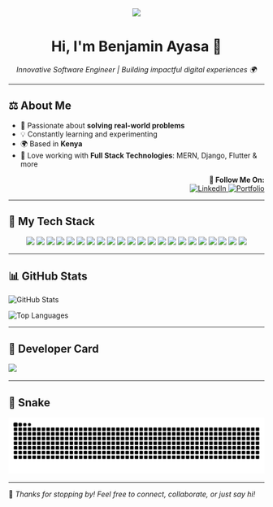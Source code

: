 <!-- Profile README for Benjamin Ayasa -->

<div align="center">
  <img src="https://media.giphy.com/media/qgQUggAC3Pfv687qPC/giphy.gif" width="80" />
  <h1>Hi, I'm Benjamin Ayasa 👋</h1>
  <i>Innovative Software Engineer | Building impactful digital experiences 🌍</i>
</div>

---

## ⚖️ About Me

- 🧠 Passionate about **solving real-world problems**
- 💡 Constantly learning and experimenting
- 🌍 Based in **Kenya**
- 🚀 Love working with **Full Stack Technologies**: MERN, Django, Flutter & more

<div align="right">
  <b>🌟 Follow Me On:</b><br>
  <a href="https://www.linkedin.com/in/benjamin-ayasa-3a311a36a" target="_blank">
    <img src="https://img.shields.io/badge/LinkedIn-0077B5?style=for-the-badge&logo=linkedin&logoColor=white" alt="LinkedIn"/>
  </a>
  <a href="https://ayasa-benjamin.netlify.app" target="_blank">
    <img src="https://img.shields.io/badge/Portfolio-000000?style=for-the-badge&logo=github&logoColor=white" alt="Portfolio"/>
  </a>
</div>

---

## 🚀 My Tech Stack

<p align="center">
  <img src="https://img.shields.io/badge/Python-3776AB?style=for-the-badge&logo=python&logoColor=white" />
  <img src="https://img.shields.io/badge/C++-00599C?style=for-the-badge&logo=c%2b%2b&logoColor=white" />
  <img src="https://img.shields.io/badge/C%23-239120?style=for-the-badge&logo=c-sharp&logoColor=white" />
  <img src="https://img.shields.io/badge/PHP-777BB4?style=for-the-badge&logo=php&logoColor=white" />
  <img src="https://img.shields.io/badge/JavaScript-F7DF1E?style=for-the-badge&logo=javascript&logoColor=black" />
  <img src="https://img.shields.io/badge/TypeScript-3178C6?style=for-the-badge&logo=typescript&logoColor=white" />
  <img src="https://img.shields.io/badge/React-61DAFB?style=for-the-badge&logo=react&logoColor=black" />
  <img src="https://img.shields.io/badge/Angular-DD0031?style=for-the-badge&logo=angular&logoColor=white" />
  <img src="https://img.shields.io/badge/Node.js-339933?style=for-the-badge&logo=nodedotjs&logoColor=white" />
  <img src="https://img.shields.io/badge/Express-000000?style=for-the-badge&logo=express&logoColor=white" />
  <img src="https://img.shields.io/badge/Django-092E20?style=for-the-badge&logo=django&logoColor=white" />
  <img src="https://img.shields.io/badge/Flutter-02569B?style=for-the-badge&logo=flutter&logoColor=white" />
  <img src="https://img.shields.io/badge/MySQL-4479A1?style=for-the-badge&logo=mysql&logoColor=white" />
  <img src="https://img.shields.io/badge/MongoDB-47A248?style=for-the-badge&logo=mongodb&logoColor=white" />
  <img src="https://img.shields.io/badge/Docker-2496ED?style=for-the-badge&logo=docker&logoColor=white" />
  <img src="https://img.shields.io/badge/GitHub Actions-2088FF?style=for-the-badge&logo=github-actions&logoColor=white" />
  <img src="https://img.shields.io/badge/Git-F05032?style=for-the-badge&logo=git&logoColor=white" />
  <img src="https://img.shields.io/badge/GitHub-181717?style=for-the-badge&logo=github&logoColor=white" />
  <img src="https://img.shields.io/badge/GitLab-FCA121?style=for-the-badge&logo=gitlab&logoColor=white" />
  <img src="https://img.shields.io/badge/VS Code-007ACC?style=for-the-badge&logo=visual-studio-code&logoColor=white" />
  <img src="https://img.shields.io/badge/IntelliJ IDEA-000000?style=for-the-badge&logo=intellij-idea&logoColor=white" />
  <img src="https://img.shields.io/badge/Postman-FF6C37?style=for-the-badge&logo=postman&logoColor=white" />
</p>

---

## 📊 GitHub Stats

![GitHub Stats](https://github-readme-stats.vercel.app/api?username=Leftinant&show_icons=true&theme=tokyonight)

![Top Languages](https://github-readme-stats.vercel.app/api/top-langs/?username=Leftinant&layout=compact&theme=tokyonight)

---

## 💼 Developer Card

<a href="https://github.com/Leftinant">
  <img src="https://github-profile-summary-cards.vercel.app/api/cards/profile-details?username=Leftinant&theme=tokyonight" />
</a>

---

## 🐍 Snake

![Contribution Snake Dark](https://raw.githubusercontent.com/Leftinant/Leftinant/output/github-contribution-grid-snake-dark.svg?palette=github-dark)

---

💬 *Thanks for stopping by! Feel free to connect, collaborate, or just say hi!*
